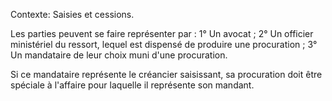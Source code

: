 Contexte: Saisies et cessions.

Les parties peuvent se faire représenter par : 1° Un avocat ; 2° Un officier ministériel du ressort, lequel est dispensé de produire une procuration ; 3° Un mandataire de leur choix muni d'une procuration.

Si ce mandataire représente le créancier saisissant, sa procuration doit être spéciale à l'affaire pour laquelle il représente son mandant.